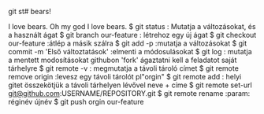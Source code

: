 git st# bears!

I love bears.
Oh my god I love bears.
$ git status : Mutatja a változásokat, és a használt ágat
$ git branch our-feature : létrehoz egy új ágat
$ git checkout our-feature :átlép a másik szálra
$ git add -p :mutatja a változásokat
$ git commit -m 'Első változtatások' :elmenti a módosulásokat
$ git log : mutatja a mentett modosításokat
githubon 'fork' ágaztatni kell a feladatot saját tárhelyre
$ git remote -v : megmutatja a távoli tároló címet
$ git remote remove origin :levesz egy távoli tárolót pl"orgin"
$ git remote add : helyi gitet összekötjük a távoli tárhelyen lévővel  neve + címe
$ git remote set-url git@github.com:USERNAME/REPOSITORY.git
$ git remote rename :param: réginév újnév
$ git push orgin our-feature


